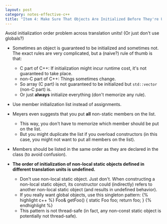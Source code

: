 ```yaml
---
layout: post
category: notes-effective-c++
title: "Item 4: Make Sure That Objects Are Initialized Before They're Used"
---
```


Avoid initialization order problem across translation units! (Or just don't use globals?)

* Sometimes an object is guaranteed to be initialized and sometimes not.
  The exact rules are very complicated, but a (naive?) rule of thumb is that:
  * C part of C++: If initialization might incur runtime cost, it's not guaranteed to take place.
  * non-C part of C++: Things sometimes change.
  * So array (C part) is not guaranteed to be initialized but `std::vector` (non-C part) is.
  * Or just **always** initialize everything (don't memorize any rule).

* Use member initialization list instead of assignments.
* Meyers even suggests that you put **all** non-static members on the list.
  * This way, you don't have to memorize which member should be put on the list.
  * But you might duplicate the list if you overload constructors (in this case, you might not want to put all members on the list).
* Members should be listed in the same order as they are declared in the class (to avoid confusion).

* **The order of initialization of non-local static objects defined in different translation units is undefined.**
  * Don't use non-local static object.  Just don't.  When constructing a non-local static object, its constructor could (indirectly) refers to another non-local static object (and results in undefined behavior).
  * If you really want global objects, use this singleton pattern:
{% highlight c++ %}
Foo& getFoo() {
  static Foo foo;
  return foo;
}
{% endhighlight %}
  * This pattern is not thread-safe (in fact, any non-const static object is potentially not thread-safe).
